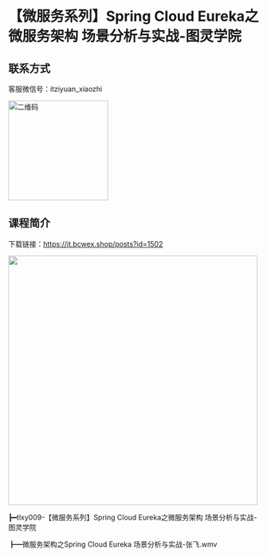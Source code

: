 # 【微服务系列】Spring Cloud Eureka之微服务架构 场景分析与实战-图灵学院

## 联系方式

客服微信号：itziyuan_xiaozhi

<img src="https://ziyuanyun.oss-cn-guangzhou.aliyuncs.com/common/20240614073449/666b82192834a.jpg" width="200" height="200" alt="二维码">

## 课程简介

下载链接：https://it.bcwex.shop/posts?id=1502

<img src="https://ziyuanyun.oss-cn-guangzhou.aliyuncs.com/yun/20240515224315/6644ca03b3ea2.jpg" width="500" alt="">

  ┣━tlxy009-【微服务系列】Spring Cloud Eureka之微服务架构 场景分析与实战-图灵学院

 ┣━微服务架构之Spring Cloud Eureka 场景分析与实战-张飞.wmv

  